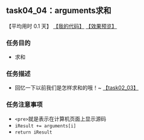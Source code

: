 ## task04_04：arguments求和

【平均用时 0.1 天】
[【我的代码】](https://github.com/wangsiyuan233/MyDemo/blob/master/task04/04/task04_04.html)
[【效果预览】](https://wangsiyuan233.cn/MyDemo/task04/04/task04_04.html)

### 任务目的
- 求和

### 任务描述
- 回忆一下以前我们是怎样求和的哦！~ [【task02_03】](https://github.com/wangsiyuan233/MyDemo/tree/master/task02/03)

### 任务注意事项
- `<pre>`就是表示在计算机页面上显示源码
- `iResult += arguments[i]`
- `return iResult`









